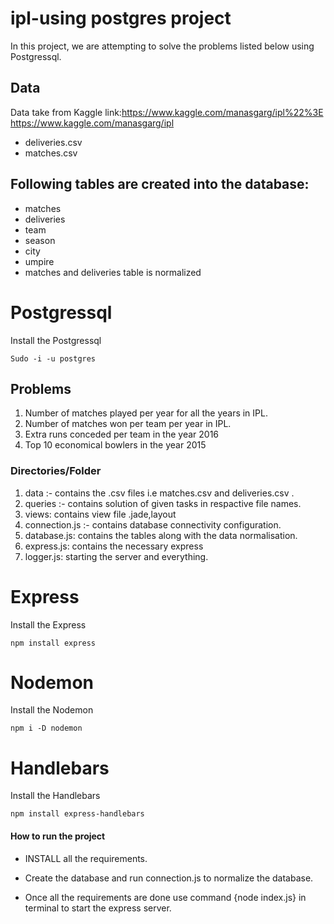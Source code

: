 # ipl-using postgres project

In this project, we are attempting to solve the problems listed below using Postgressql.


## Data

Data take from Kaggle link:https://www.kaggle.com/manasgarg/ipl%22%3E https://www.kaggle.com/manasgarg/ipl


- deliveries.csv
- matches.csv



## Following tables are created into the database:
   
   - matches 
   - deliveries
   - team
   - season
   - city
   - umpire
   - matches and deliveries table is normalized


# Postgressql
Install the Postgressql 

`Sudo -i -u postgres`

## Problems

1. Number of matches played per year for all the years in IPL.
2. Number of matches won per team per year in IPL.
3. Extra runs conceded per team in the year 2016
4. Top 10 economical bowlers in the year 2015



### Directories/Folder

1. data :- contains the .csv files i.e matches.csv and deliveries.csv .
2. queries :- contains solution of given tasks in respactive file names.
3. views: contains view file .jade,layout
4. connection.js :- contains database connectivity configuration.
5. database.js: contains the tables along with the data normalisation.
6. express.js: contains the necessary express
7. logger.js: starting the server and everything.


# Express
Install the Express

`npm install express`

# Nodemon
Install the Nodemon

`npm i -D nodemon`

# Handlebars
Install the Handlebars

`npm install express-handlebars`


#### How to run the project

* INSTALL all the requirements.

* Create the database and run connection.js to normalize the database. 

* Once all the requirements are done use command {node index.js} in terminal to start the express server. 








